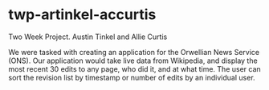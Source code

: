 # twp-artinkel-accurtis
Two Week Project. Austin Tinkel and Allie Curtis

We were tasked with creating an application for the Orwellian News Service (ONS). Our application would take live data from Wikipedia, and display the most recent 30 edits to any page, who did it, and at what time. The user can sort the revision list by timestamp or number of edits by an individual user.
